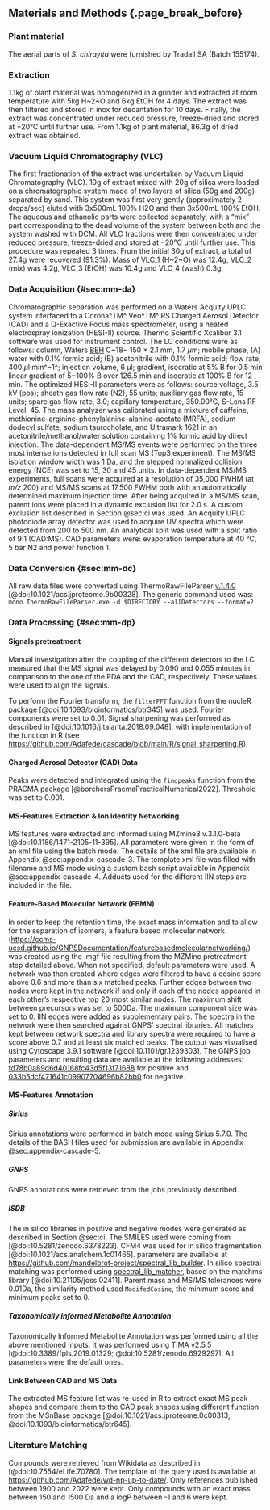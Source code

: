 ## Materials and Methods {.page_break_before}

### Plant material

The aerial parts of *S. chirayita* were furnished by Tradall SA (Batch 155174).

### Extraction

1.1kg of plant material was homogenized in a grinder and extracted at room temperature with 5kg H~2~O and 6kg EtOH for 4 days.
The extract was then filtered and stored in inox for decantation for 10 days.
Finally, the extract was concentrated under reduced pressure, freeze-dried and stored at −20°C until further use.
From 1.1kg of plant material, 86.3g of dried extract was obtained.

### Vacuum Liquid Chromatography (VLC)

The first fractionation of the extract was undertaken by Vacuum Liquid Chromatography (VLC).
10g of extract mixed with 20g of silica were loaded on a chromatographic system made of two layers of silica (50g and 200g) separated by sand.
This system was first very gently (approximately 2 drops/sec) eluted with 3x500mL 100% H2O and then 3x500mL 100% EtOH.
The aqueous and ethanolic parts were collected separately, with a “mix” part corresponding to the dead volume of the system between both and the system washed with DCM.
All VLC fractions were then concentrated under reduced pressure, freeze-dried and stored at −20°C until further use.
This procedure was repeated 3 times.
From the initial 30g of extract, a total of 27.4g were recovered (91.3%). Mass of VLC_1 (H~2~O) was 12.4g, VLC_2 (mix) was 4.2g, VLC_3 (EtOH) was 10.4g and VLC_4 (wash) 0.3g.

### Data Acquisition {#sec:mm-da}

Chromatographic separation was performed on a Waters Acquity UPLC system interfaced to a Corona^TM^ Veo^TM^ RS Charged Aerosol Detector (CAD) and a Q-Exactive Focus mass spectrometer, using a heated electrospray ionization (HESI-II) source.
Thermo Scientific Xcalibur 3.1 software was used for instrument control.
The LC conditions were as follows: column, Waters [BEH](#beh) C~18~ 150 × 2.1 mm, 1.7 *μ*m; mobile phase, (A) water with 0.1% formic acid; (B) acetonitrile with 0.1% formic acid; flow rate, 400 *μ*l·min^−1^; injection volume, 6 *μ*l; gradient, isocratic at 5% B for 0.5 min linear gradient of 5−100% B over 126.5 min and isocratic at 100% B for 12 min.
The optimized HESI-II parameters were as follows: source voltage, 3.5 kV (pos); sheath gas flow rate (N2), 55 units; auxiliary gas flow rate, 15 units; spare gas flow rate, 3.0; capillary temperature, 350.00°C, S-Lens RF Level, 45.
The mass analyzer was calibrated using a mixture of caffeine, methionine–arginine–phenylalanine–alanine–acetate (MRFA), sodium dodecyl sulfate, sodium taurocholate, and Ultramark 1621 in an acetonitrile/methanol/water solution containing 1% formic acid by direct injection.
The data-dependent MS/MS events were performed on the three most intense ions detected in full scan MS (Top3 experiment).
The MS/MS isolation window width was 1 Da, and the stepped normalized collision energy (NCE) was set to 15, 30 and 45 units.
In data-dependent MS/MS experiments, full scans were acquired at a resolution of 35,000 FWHM (at *m/z* 200) and MS/MS scans at 17,500 FWHM both with an automatically determined maximum injection time.
After being acquired in a MS/MS scan, parent ions were placed in a dynamic exclusion list for 2.0 s.
A custom exclusion list described in Section @sec:ci was used.
An Acquity UPLC photodiode array detector was used to acquire UV spectra which were detected from 200 to 500 nm. 
An analytical split was used with a split ratio of 9:1 (CAD:MS).
CAD parameters were: evaporation temperature at 40 °C, 5 bar N2 and power function 1.

### Data Conversion {#sec:mm-dc}

All raw data files were converted using ThermoRawFileParser [v.1.4.0](https://github.com/compomics/ThermoRawFileParser/releases/tag/v1.4.0) [@doi:10.1021/acs.jproteome.9b00328].
The generic command used was:
`mono ThermoRawFileParser.exe -d $DIRECTORY --allDetectors --format=2`

### Data Processing {#sec:mm-dp}

#### Signals pretreatment

Manual investigation after the coupling of the different detectors to the LC measured that the MS signal was delayed by 0.090 and 0.055 minutes in comparison to the one of the PDA and the CAD, respectively.
These values were used to align the signals.

To perform the Fourier transform, the `filterFFT` function from the nucleR package [@doi:10.1093/bioinformatics/btr345] was used.
Fourier components were set to 0.01.
Signal sharpening was performed as described in [@doi:10.1016/j.talanta.2018.09.048], with implementation of the function in R (see <https://github.com/Adafede/cascade/blob/main/R/signal_sharpening.R>).

#### Charged Aerosol Detector (CAD) Data

Peaks were detected and integrated using the `findpeaks` function from the PRACMA package [@borchersPracmaPracticalNumerical2022].
Threshold was set to 0.001.

#### MS-Features Extraction & Ion Identity Networking

MS features were extracted and informed using MZmine3 v.3.1.0-beta [@doi:10.1186/1471-2105-11-395].
All parameters were given in the form of an xml file using the batch mode.
The details of the xml file are available in Appendix @sec:appendix-cascade-3.
The template xml file was filled with filename and MS mode using a custom bash script available in Appendix @sec:appendix-cascade-4.
Adducts used for the different IIN steps are included in the file. 

#### Feature-Based Molecular Network (FBMN)

In order to keep the retention time, the exact mass information and to allow for the separation of isomers, a feature based molecular network (<https://ccms-ucsd.github.io/GNPSDocumentation/featurebasedmolecularnetworking/>) was created using the .mgf file resulting from the MZMine pretreatment step detailed above.
When not specified, default parameters were used.
A network was then created where edges were filtered to have a cosine score above 0.6 and more than six matched peaks.
Further edges between two nodes were kept in the network if and only if each of the nodes appeared in each other’s respective top 20 most similar nodes.
The maximum shift between precursors was set to 500Da.
The maximum component size was set to 0.
IIN edges were added as supplementary pairs.
The spectra in the network were then searched against GNPS’ spectral libraries.
All matches kept between network spectra and library spectra were required to have a score above 0.7 and at least six matched peaks.
The output was visualised using Cytoscape 3.9.1 software [@doi:10.1101/gr.1239303].
The GNPS job parameters and resulting data are available at the following addresses: [fd78b0a89d6d40168fc43d5f13f71688](https://gnps.ucsd.edu/ProteoSAFe/status.jsp?task=fd78b0a89d6d40168fc43d5f13f71688) for positive and [033b5dcf471641c09907704696b82bb0](https://gnps.ucsd.edu/ProteoSAFe/status.jsp?task=033b5dcf471641c09907704696b82bb0) for negative.

#### MS-Features Annotation 

##### Sirius

Sirius annotations were performed in batch mode using Sirius 5.7.0.
The details of the BASH files used for submission are available in Appendix @sec:appendix-cascade-5.

##### GNPS

GNPS annotations were retrieved from the jobs previously described.

##### ISDB

The in silico libraries in positive and negative modes were generated as described in Section @sec:ci.
The SMILES used were coming from [@doi:10.5281/zenodo.6378223].
CFM4 was used for in silico fragmentation [@doi:10.1021/acs.analchem.1c01465].
parameters are available at <https://github.com/mandelbrot-project/spectral_lib_builder>.
In silico spectral matching was performed using [spectral_lib_matcher](https://github.com/mandelbrot-project/spectral_lib_matcher), based on the matchms library [@doi:10.21105/joss.02411].
Parent mass and MS/MS tolerances were 0.01Da, the similarity method used `ModifedCosine`, the minimum score and minimum peaks set to 0.

##### Taxonomically Informed Metabolite Annotation

Taxonomically Informed Metabolite Annotation was performed using all the above mentioned inputs.
It was performed using TIMA v2.5.5 [@doi:10.3389/fpls.2019.01329; @doi:10.5281/zenodo.6929297].
All parameters were the default ones.

#### Link Between CAD and MS Data

The extracted MS feature list was re-used in R to extract exact MS peak shapes and compare them to the CAD peak shapes using different function from the MSnBase package [@doi:10.1021/acs.jproteome.0c00313; @doi:10.1093/bioinformatics/btr645].

### Literature Matching

Compounds were retrieved from Wikidata as described in [@doi:10.7554/eLife.70780].
The template of the query used is available at <https://github.com/Adafede/wd-np-up-to-date/>.
Only references published between 1900 and 2022 were kept.
Only compounds with an exact mass between 150 and 1500 Da and a logP between -1 and 6 were kept.
